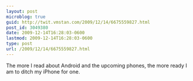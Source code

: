 ```yaml
---
layout: post
microblog: true
guid: http://twit.vmstan.com/2009/12/14/6675559827.html
post_id: 3049380
date: 2009-12-14T16:28:03-0600
lastmod: 2009-12-14T16:28:03-0600
type: post
url: /2009/12/14/6675559827.html
---
```

The more I read about Android and the upcoming phones, the more ready I am to ditch my iPhone for one.
